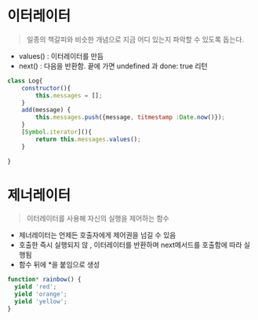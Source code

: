 # 이터레이터 

> 일종의 책갈피와 비슷한 개념으로 지금 어디 있는지 파악할 수 있도록 돕는다.

- values() : 이터레이터를 만듬
- next() : 다음을 반환함. 끝에 가면 undefined 과 done: true 리턴

```javascript
class Log{
    constructor(){
        this.messages = [];    
    }
    add(message) {
        this.messages.push({message, titmestamp :Date.now()});
    }
    [Symbol.iterator](){
        return this.messages.values();
    }
    
}
```

# 제너레이터 

> 이터레이터를 사용해 자신의 실행을 제어하는 함수

- 제너레이터는 언제든 호출자에게 제어권을 넘길 수 있음
- 호출한 즉시 실행되지 않 , 이터레이터를 반환하며 next메서드를 호출함에 따라 실행됨
- 함수 뒤에 *을 붙임으로 생성

```javascript
function* rainbow() {
  yield 'red';
  yield 'orange';
  yield 'yellow';
}
```
